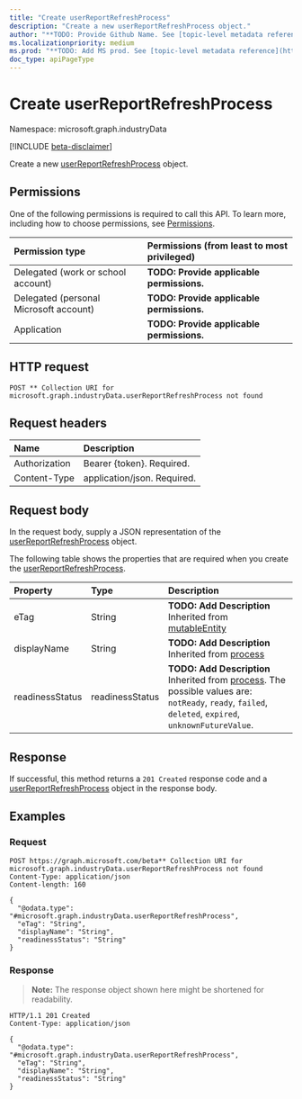 ```yaml
---
title: "Create userReportRefreshProcess"
description: "Create a new userReportRefreshProcess object."
author: "**TODO: Provide Github Name. See [topic-level metadata reference](https://msgo.azurewebsites.net/add/document/guidelines/metadata.html#topic-level-metadata)**"
ms.localizationpriority: medium
ms.prod: "**TODO: Add MS prod. See [topic-level metadata reference](https://msgo.azurewebsites.net/add/document/guidelines/metadata.html#topic-level-metadata)**"
doc_type: apiPageType
---
```


# Create userReportRefreshProcess
Namespace: microsoft.graph.industryData

[!INCLUDE [beta-disclaimer](../../includes/beta-disclaimer.md)]

Create a new [userReportRefreshProcess](../resources/industrydata-userreportrefreshprocess.md) object.

## Permissions
One of the following permissions is required to call this API. To learn more, including how to choose permissions, see [Permissions](/graph/permissions-reference).

|Permission type|Permissions (from least to most privileged)|
|:---|:---|
|Delegated (work or school account)|**TODO: Provide applicable permissions.**|
|Delegated (personal Microsoft account)|**TODO: Provide applicable permissions.**|
|Application|**TODO: Provide applicable permissions.**|

## HTTP request

<!-- {
  "blockType": "ignored"
}
-->
``` http
POST ** Collection URI for microsoft.graph.industryData.userReportRefreshProcess not found
```

## Request headers
|Name|Description|
|:---|:---|
|Authorization|Bearer {token}. Required.|
|Content-Type|application/json. Required.|

## Request body
In the request body, supply a JSON representation of the [userReportRefreshProcess](../resources/industrydata-userreportrefreshprocess.md) object.

The following table shows the properties that are required when you create the [userReportRefreshProcess](../resources/industrydata-userreportrefreshprocess.md).

|Property|Type|Description|
|:---|:---|:---|
|eTag|String|**TODO: Add Description** Inherited from [mutableEntity](../resources/industrydata-mutableentity.md)|
|displayName|String|**TODO: Add Description** Inherited from [process](../resources/industrydata-process.md)|
|readinessStatus|readinessStatus|**TODO: Add Description** Inherited from [process](../resources/industrydata-process.md). The possible values are: `notReady`, `ready`, `failed`, `deleted`, `expired`, `unknownFutureValue`.|



## Response

If successful, this method returns a `201 Created` response code and a [userReportRefreshProcess](../resources/industrydata-userreportrefreshprocess.md) object in the response body.

## Examples

### Request
<!-- {
  "blockType": "request",
  "name": "create_userreportrefreshprocess_from_"
}
-->
``` http
POST https://graph.microsoft.com/beta** Collection URI for microsoft.graph.industryData.userReportRefreshProcess not found
Content-Type: application/json
Content-length: 160

{
  "@odata.type": "#microsoft.graph.industryData.userReportRefreshProcess",
  "eTag": "String",
  "displayName": "String",
  "readinessStatus": "String"
}
```


### Response
>**Note:** The response object shown here might be shortened for readability.
<!-- {
  "blockType": "response",
  "truncated": true,
  "@odata.type": "microsoft.graph.industryData.userReportRefreshProcess"
}
-->
``` http
HTTP/1.1 201 Created
Content-Type: application/json

{
  "@odata.type": "#microsoft.graph.industryData.userReportRefreshProcess",
  "eTag": "String",
  "displayName": "String",
  "readinessStatus": "String"
}
```

